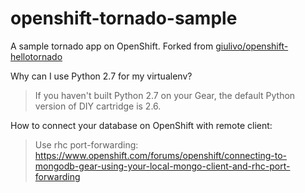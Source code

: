 openshift-tornado-sample
======================

A sample tornado app on OpenShift. Forked from [giulivo/openshift-hellotornado](https://github.com/giulivo/openshift-hellotornado)

Why can I use Python 2.7 for my virtualenv?
> If you haven't built Python 2.7 on your Gear, the default Python version of DIY cartridge is 2.6.

How to connect your database on OpenShift with remote client:
> Use rhc port-forwarding:
> https://www.openshift.com/forums/openshift/connecting-to-mongodb-gear-using-your-local-mongo-client-and-rhc-port-forwarding
